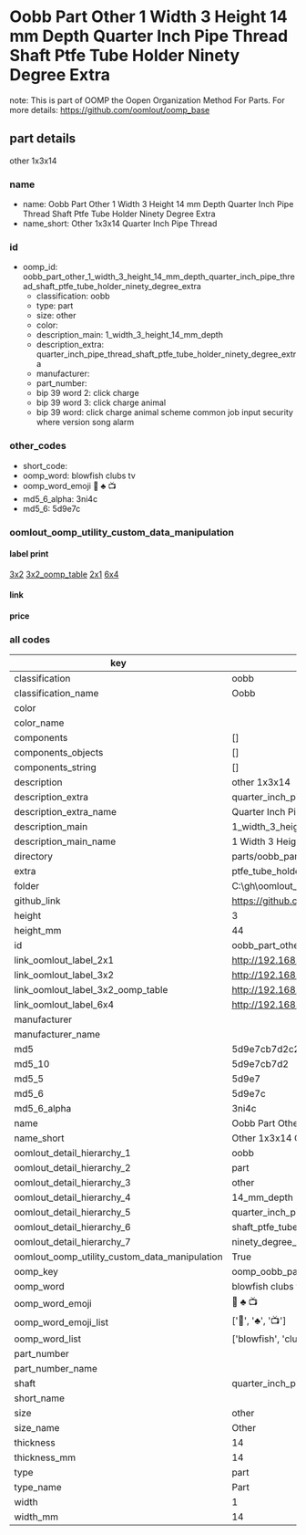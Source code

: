 # Oobb Part Other 1 Width 3 Height 14 mm Depth Quarter Inch Pipe Thread Shaft Ptfe Tube Holder Ninety Degree Extra  

note: This is part of OOMP the Oopen Organization Method For Parts. For more details: https://github.com/oomlout/oomp_base

##  part details
  



other 1x3x14



### name
* name: Oobb Part Other 1 Width 3 Height 14 mm Depth Quarter Inch Pipe Thread Shaft Ptfe Tube Holder Ninety Degree Extra
* name_short: Other 1x3x14 Quarter Inch Pipe Thread
### id
* oomp_id: oobb_part_other_1_width_3_height_14_mm_depth_quarter_inch_pipe_thread_shaft_ptfe_tube_holder_ninety_degree_extra
  * classification: oobb
  * type: part
  * size: other
  * color: 
  * description_main: 1_width_3_height_14_mm_depth
  * description_extra: quarter_inch_pipe_thread_shaft_ptfe_tube_holder_ninety_degree_extra
  * manufacturer: 
  * part_number: 
  * bip 39 word 2: click charge
  * bip 39 word 3: click charge animal
  * bip 39 word: click charge animal scheme common job input security where version song alarm

### other_codes
* short_code: 
* oomp_word: blowfish clubs tv
* oomp_word_emoji :blowfish: :clubs: :tv:
* md5_6_alpha: 3ni4c
* md5_6: 5d9e7c






### oomlout_oomp_utility_custom_data_manipulation
#### label print
[3x2](http://192.168.1.245:1112/?label=oomp%203ni4c)
[3x2_oomp_table](http://192.168.1.108:1112/?label=oomp%203ni4c)
[2x1](http://192.168.1.242:1112/?label=oomp%203ni4c)
[6x4](http://192.168.1.55:1112/?label=oomp%203ni4c)    

#### link

                              

#### price







### all codes 
| key | value |  
| --- | --- |  
| classification | oobb |  
| classification_name | Oobb |  
| color |  |  
| color_name |  |  
| components | [] |  
| components_objects | [] |  
| components_string | [] |  
| description | other 1x3x14 |  
| description_extra | quarter_inch_pipe_thread_shaft_ptfe_tube_holder_ninety_degree_extra |  
| description_extra_name | Quarter Inch Pipe Thread Shaft Ptfe Tube Holder Ninety Degree Extra |  
| description_main | 1_width_3_height_14_mm_depth |  
| description_main_name | 1 Width 3 Height 14 mm Depth |  
| directory | parts/oobb_part_other_1_width_3_height_14_mm_depth_quarter_inch_pipe_thread_shaft_ptfe_tube_holder_ninety_degree_extra |  
| extra | ptfe_tube_holder_ninety_degree |  
| folder | C:\gh\oomlout_oobb_version_4_generated_parts\parts\oobb_part_other_1_width_3_height_14_mm_depth_quarter_inch_pipe_thread_shaft_ptfe_tube_holder_ninety_degree_extra |  
| github_link | https://github.com/oomlout/oomlout_oomp_part_src/tree/main/parts/oobb_part_other_1_width_3_height_14_mm_depth_quarter_inch_pipe_thread_shaft_ptfe_tube_holder_ninety_degree_extra |  
| height | 3 |  
| height_mm | 44 |  
| id | oobb_part_other_1_width_3_height_14_mm_depth_quarter_inch_pipe_thread_shaft_ptfe_tube_holder_ninety_degree_extra |  
| link_oomlout_label_2x1 | http://192.168.1.242:1112/?label=oomp%203ni4c |  
| link_oomlout_label_3x2 | http://192.168.1.245:1112/?label=oomp%203ni4c |  
| link_oomlout_label_3x2_oomp_table | http://192.168.1.108:1112/?label=oomp%203ni4c |  
| link_oomlout_label_6x4 | http://192.168.1.55:1112/?label=oomp%203ni4c |  
| manufacturer |  |  
| manufacturer_name |  |  
| md5 | 5d9e7cb7d2c2ce95e0173c0a1209a155 |  
| md5_10 | 5d9e7cb7d2 |  
| md5_5 | 5d9e7 |  
| md5_6 | 5d9e7c |  
| md5_6_alpha | 3ni4c |  
| name | Oobb Part Other 1 Width 3 Height 14 mm Depth Quarter Inch Pipe Thread Shaft Ptfe Tube Holder Ninety Degree Extra |  
| name_short | Other 1x3x14 Quarter Inch Pipe Thread |  
| oomlout_detail_hierarchy_1 | oobb |  
| oomlout_detail_hierarchy_2 | part |  
| oomlout_detail_hierarchy_3 | other |  
| oomlout_detail_hierarchy_4 | 14_mm_depth |  
| oomlout_detail_hierarchy_5 | quarter_inch_pipe_thread |  
| oomlout_detail_hierarchy_6 | shaft_ptfe_tube_holder |  
| oomlout_detail_hierarchy_7 | ninety_degree_extra |  
| oomlout_oomp_utility_custom_data_manipulation | True |  
| oomp_key | oomp_oobb_part_other_1_width_3_height_14_mm_depth_quarter_inch_pipe_thread_shaft_ptfe_tube_holder_ninety_degree_extra |  
| oomp_word | blowfish clubs tv |  
| oomp_word_emoji | :blowfish: :clubs: :tv: |  
| oomp_word_emoji_list | [':blowfish:', ':clubs:', ':tv:'] |  
| oomp_word_list | ['blowfish', 'clubs', 'tv'] |  
| part_number |  |  
| part_number_name |  |  
| shaft | quarter_inch_pipe_thread |  
| short_name |  |  
| size | other |  
| size_name | Other |  
| thickness | 14 |  
| thickness_mm | 14 |  
| type | part |  
| type_name | Part |  
| width | 1 |  
| width_mm | 14 |  
